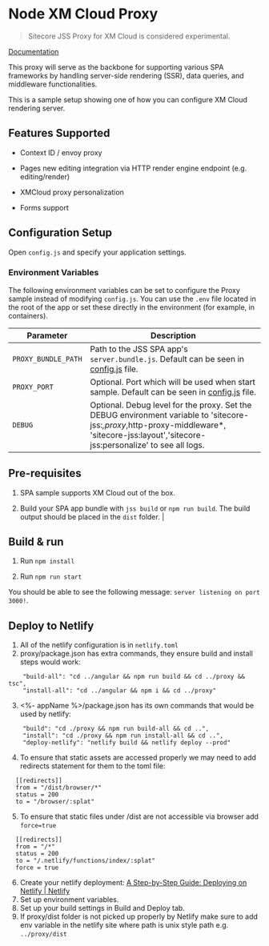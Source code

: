# Node XM Cloud Proxy

> Sitecore JSS Proxy for XM Cloud is considered experimental.

[Documentation](<TODO>)

This proxy will serve as the backbone for supporting various SPA frameworks by handling server-side rendering (SSR), data queries, and middleware functionalities.

This is a sample setup showing one of how you can configure XM Cloud rendering server.

## Features Supported

- Context ID / envoy proxy

- Pages new editing integration via HTTP render engine endpoint (e.g. editing/render)

- XMCloud proxy personalization

- Forms support

## Configuration Setup

Open `config.js` and specify your application settings.

### Environment Variables

The following environment variables can be set to configure the Proxy sample instead of modifying `config.js`. You can use the `.env` file located in the root of the app or set these directly in the environment (for example, in containers).

| Parameter                              | Description                                                                                                                                |
| -------------------------------------- | ------------------------------------------------------------------------------------------------------------------------------------------ |
| `PROXY_BUNDLE_PATH`                        | Path to the JSS SPA app's `server.bundle.js`. Default can be seen in [config.js](./config.js) file.                                                                                                                    |
| `PROXY_PORT`                              | Optional. Port which will be used when start sample. Default can be seen in [config.js](./config.js) file.                                                             |
| `DEBUG`                  | Optional. Debug level for the proxy. Set the DEBUG environment variable to 'sitecore-jss:*,proxy*,http-proxy-middleware*, 'sitecore-jss:layout','sitecore-jss:personalize' to see all logs.

## Pre-requisites

1. SPA sample supports XM Cloud out of the box.

2. Build your SPA app bundle with `jss build` or `npm run build`. The build output should be placed in the `dist` folder.            |

## Build & run

1. Run `npm install`

2. Run `npm run start`

You should be able to see the following message:
`server listening on port 3000!`.

## Deploy to Netlify

1. All of the netlify configuration is in `netlify.toml`
2. proxy/package.json has extra commands, they ensure build and install steps would work:

```
    "build-all": "cd ../angular && npm run build && cd ../proxy && tsc",
    "install-all": "cd ../angular && npm i && cd ../proxy"
```
3. <%- appName %>/package.json has its own commands that would be used by netlify:
```
    "build": "cd ./proxy && npm run build-all && cd ..",
    "install": "cd ./proxy && npm run install-all && cd ..",
    "deploy-netlify": "netlify build && netlify deploy --prod"
```
4. To ensure that static assets are accessed properly we may need to add redirects statement for them to the toml file: 
```
  [[redirects]]
  from = "/dist/browser/*"
  status = 200
  to = "/browser/:splat"
```
5. To ensure that static files under /dist are not accessible via browser add `force=true`
```
  [[redirects]]
  from = "/*"
  status = 200
  to = "/.netlify/functions/index/:splat"
  force = true
```
6. Create your netlify deployment: [A Step-by-Step Guide: Deploying on Netlify | Netlify](https://www.netlify.com/blog/2016/09/29/a-step-by-step-guide-deploying-on-netlify/)
7. Set up environment variables.
8. Set up your build settings in Build and Deploy tab.
9. If proxy/dist folder is not picked up properly by Netlify make sure to add env variable in the netlify site where path is unix style path e.g. `../proxy/dist`